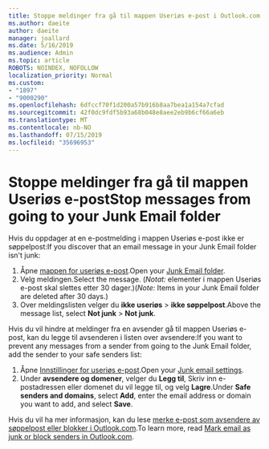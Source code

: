 ```yaml
---
title: Stoppe meldinger fra gå til mappen Useriøs e-post i Outlook.com
ms.author: daeite
author: daeite
manager: joallard
ms.date: 5/16/2019
ms.audience: Admin
ms.topic: article
ROBOTS: NOINDEX, NOFOLLOW
localization_priority: Normal
ms.custom:
- "1897"
- "9000290"
ms.openlocfilehash: 6dfccf70f1d200a57b916b8aa7bea1a154a7cfad
ms.sourcegitcommit: 42f0dc9fdf5b93a68b048e8aee2eb9b6cf66a6eb
ms.translationtype: MT
ms.contentlocale: nb-NO
ms.lasthandoff: 07/15/2019
ms.locfileid: "35696953"
---
```

# <a name="stop-messages-from-going-to-your-junk-email-folder"></a><span data-ttu-id="0dc8c-102">Stoppe meldinger fra gå til mappen Useriøs e-post</span><span class="sxs-lookup"><span data-stu-id="0dc8c-102">Stop messages from going to your Junk Email folder</span></span>

<span data-ttu-id="0dc8c-103">Hvis du oppdager at en e-postmelding i mappen Useriøs e-post ikke er søppelpost:</span><span class="sxs-lookup"><span data-stu-id="0dc8c-103">If you discover that an email message in your Junk Email folder isn't junk:</span></span>

1. <span data-ttu-id="0dc8c-104">Åpne [mappen for useriøs e-post](https://outlook.live.com/mail/junkemail).</span><span class="sxs-lookup"><span data-stu-id="0dc8c-104">Open your [Junk Email folder](https://outlook.live.com/mail/junkemail).</span></span>
1. <span data-ttu-id="0dc8c-105">Velg meldingen.</span><span class="sxs-lookup"><span data-stu-id="0dc8c-105">Select the message.</span></span> <span data-ttu-id="0dc8c-106">(*Notat:* elementer i mappen Useriøs e-post skal slettes etter 30 dager.)</span><span class="sxs-lookup"><span data-stu-id="0dc8c-106">(*Note:* Items in your Junk Email folder are deleted after 30 days.)</span></span>
1. <span data-ttu-id="0dc8c-107">Over meldingslisten velger du **ikke useriøs** > **ikke søppelpost**.</span><span class="sxs-lookup"><span data-stu-id="0dc8c-107">Above the message list, select **Not junk** > **Not junk**.</span></span>

<span data-ttu-id="0dc8c-108">Hvis du vil hindre at meldinger fra en avsender gå til mappen Useriøs e-post, kan du legge til avsenderen i listen over avsendere:</span><span class="sxs-lookup"><span data-stu-id="0dc8c-108">If you want to prevent any messages from a sender from going to the Junk Email folder, add the sender to your safe senders list:</span></span>

1. <span data-ttu-id="0dc8c-109">Åpne [Innstillinger for useriøs e-post](https://go.microsoft.com/fwlink/?linkid=2035804).</span><span class="sxs-lookup"><span data-stu-id="0dc8c-109">Open your [Junk email settings](https://go.microsoft.com/fwlink/?linkid=2035804).</span></span>
1. <span data-ttu-id="0dc8c-110">Under **avsendere og domener**, velger du **Legg til**, Skriv inn e-postadressen eller domenet du vil legge til, og velg **Lagre**.</span><span class="sxs-lookup"><span data-stu-id="0dc8c-110">Under **Safe senders and domains**, select **Add**, enter the email address or domain you want to add, and select **Save**.</span></span>

<span data-ttu-id="0dc8c-111">Hvis du vil ha mer informasjon, kan du lese [merke e-post som avsendere av søppelpost eller blokker i Outlook.com](https://support.office.com/article/a3ece97b-82f8-4a5e-9ac3-e92fa6427ae4?wt.mc_id=Office_Outlook_com_Alchemy).</span><span class="sxs-lookup"><span data-stu-id="0dc8c-111">To learn more, read [Mark email as junk or block senders in Outlook.com](https://support.office.com/article/a3ece97b-82f8-4a5e-9ac3-e92fa6427ae4?wt.mc_id=Office_Outlook_com_Alchemy).</span></span>
